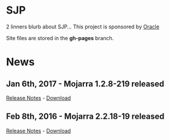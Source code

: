 # SJP

2 linners blurb about SJP...
This project is sponsored by [Oracle](http://oracle.com)

Site files are stored in the **gh-pages** branch.

# News

## Jan 6th, 2017 - Mojarra 1.2.8-219 released ## 

[Release Notes](http://oracle.com) - [Download](http://oracle.com)

## Feb 8th, 2016 - Mojarra 2.2.18-19 released ##

[Release Notes](http://oracle.com) - [Download](http://oracle.com)



